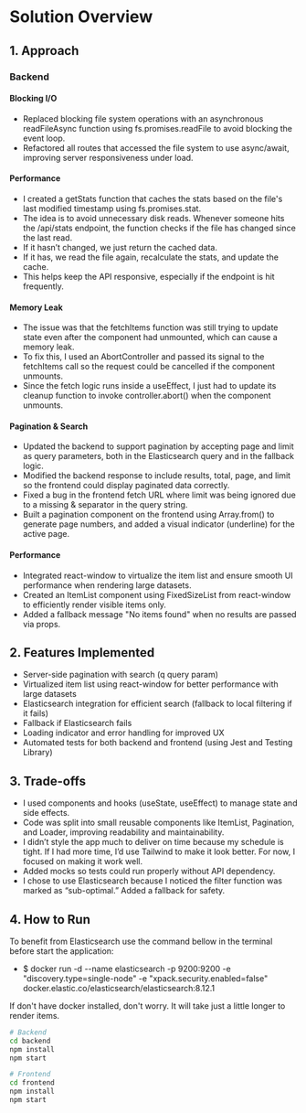 # Solution Overview

## 1. Approach

### Backend

#### Blocking I/O

- Replaced blocking file system operations with an asynchronous readFileAsync function using fs.promises.readFile to avoid blocking the event loop.
- Refactored all routes that accessed the file system to use async/await, improving server responsiveness under load.

#### Performance

- I created a getStats function that caches the stats based on the file's last modified timestamp using fs.promises.stat.
- The idea is to avoid unnecessary disk reads. Whenever someone hits the /api/stats endpoint, the function checks if the file has changed since the last read.
- If it hasn’t changed, we just return the cached data.
- If it has, we read the file again, recalculate the stats, and update the cache.
- This helps keep the API responsive, especially if the endpoint is hit frequently.

#### Memory Leak

- The issue was that the fetchItems function was still trying to update state even after the component had unmounted, which can cause a memory leak.
- To fix this, I used an AbortController and passed its signal to the fetchItems call so the request could be cancelled if the component unmounts.
- Since the fetch logic runs inside a useEffect, I just had to update its cleanup function to invoke controller.abort() when the component unmounts.

#### Pagination & Search

- Updated the backend to support pagination by accepting page and limit as query parameters, both in the Elasticsearch query and in the fallback logic.
- Modified the backend response to include results, total, page, and limit so the frontend could display paginated data correctly.
- Fixed a bug in the frontend fetch URL where limit was being ignored due to a missing & separator in the query string.
- Built a pagination component on the frontend using Array.from() to generate page numbers, and added a visual indicator (underline) for the active page.

#### Performance

- Integrated react-window to virtualize the item list and ensure smooth UI performance when rendering large datasets.
- Created an ItemList component using FixedSizeList from react-window to efficiently render visible items only.
- Added a fallback message "No items found" when no results are passed via props.

## 2. Features Implemented

- Server-side pagination with search (q query param)
- Virtualized item list using react-window for better performance with large datasets
- Elasticsearch integration for efficient search (fallback to local filtering if it fails)
- Fallback if Elasticsearch fails
- Loading indicator and error handling for improved UX
- Automated tests for both backend and frontend (using Jest and Testing Library)

## 3. Trade-offs

- I used components and hooks (useState, useEffect) to manage state and side effects.
- Code was split into small reusable components like ItemList, Pagination, and Loader, improving readability and maintainability.
- I didn’t style the app much to deliver on time because my schedule is tight. If I had more time, I’d use Tailwind to make it look better. For now, I focused on making it work well.
- Added mocks so tests could run properly without API dependency.
- I chose to use Elasticsearch because I noticed the filter function was marked as “sub-optimal.” Added a fallback for safety.

## 4. How to Run

To benefit from Elasticsearch use the command bellow in the terminal before start the application:

- $ docker run -d --name elasticsearch -p 9200:9200 -e "discovery.type=single-node" -e "xpack.security.enabled=false" docker.elastic.co/elasticsearch/elasticsearch:8.12.1

If don't have docker installed, don't worry. It will take just a little longer to render items.

```bash
# Backend
cd backend
npm install
npm start

# Frontend
cd frontend
npm install
npm start
```
